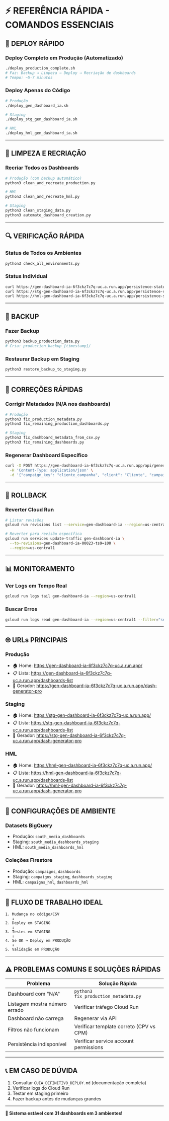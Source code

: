 # ⚡ REFERÊNCIA RÁPIDA - COMANDOS ESSENCIAIS

## 🚀 DEPLOY RÁPIDO

### Deploy Completo em Produção (Automatizado)
```bash
./deploy_production_complete.sh
# Faz: Backup → Limpeza → Deploy → Recriação de dashboards
# Tempo: ~5-7 minutos
```

### Deploy Apenas do Código
```bash
# Produção
./deploy_gen_dashboard_ia.sh

# Staging
./deploy_stg_gen_dashboard_ia.sh

# HML
./deploy_hml_gen_dashboard_ia.sh
```

---

## 🧹 LIMPEZA E RECRIAÇÃO

### Recriar Todos os Dashboards
```bash
# Produção (com backup automático)
python3 clean_and_recreate_production.py

# HML
python3 clean_and_recreate_hml.py

# Staging
python3 clean_staging_data.py
python3 automate_dashboard_creation.py
```

---

## 🔍 VERIFICAÇÃO RÁPIDA

### Status de Todos os Ambientes
```bash
python3 check_all_environments.py
```

### Status Individual
```bash
curl https://gen-dashboard-ia-6f3ckz7c7q-uc.a.run.app/persistence-status        # Produção
curl https://stg-gen-dashboard-ia-6f3ckz7c7q-uc.a.run.app/persistence-status    # Staging
curl https://hml-gen-dashboard-ia-6f3ckz7c7q-uc.a.run.app/persistence-status    # HML
```

---

## 💾 BACKUP

### Fazer Backup
```bash
python3 backup_production_data.py
# Cria: production_backup_[timestamp]/
```

### Restaurar Backup em Staging
```bash
python3 restore_backup_to_staging.py
```

---

## 🔧 CORREÇÕES RÁPIDAS

### Corrigir Metadados (N/A nos dashboards)
```bash
# Produção
python3 fix_production_metadata.py
python3 fix_remaining_production_dashboards.py

# Staging
python3 fix_dashboard_metadata_from_csv.py
python3 fix_remaining_dashboards.py
```

### Regenerar Dashboard Específico
```bash
curl -X POST https://gen-dashboard-ia-6f3ckz7c7q-uc.a.run.app/api/generate-dashboard \
  -H 'Content-Type: application/json' \
  -d '{"campaign_key": "cliente_campanha", "client": "Cliente", "campaign_name": "Campanha", "sheet_id": "ID", "channel": "canal", "kpi": "CPM"}'
```

---

## 🔄 ROLLBACK

### Reverter Cloud Run
```bash
# Listar revisões
gcloud run revisions list --service=gen-dashboard-ia --region=us-central1 --limit=10

# Reverter para revisão específica
gcloud run services update-traffic gen-dashboard-ia \
  --to-revisions=gen-dashboard-ia-00023-ts9=100 \
  --region=us-central1
```

---

## 📊 MONITORAMENTO

### Ver Logs em Tempo Real
```bash
gcloud run logs tail gen-dashboard-ia --region=us-central1
```

### Buscar Erros
```bash
gcloud run logs read gen-dashboard-ia --region=us-central1 --filter="severity=ERROR" --limit=50
```

---

## 🌐 URLs PRINCIPAIS

### Produção
- 🏠 Home: https://gen-dashboard-ia-6f3ckz7c7q-uc.a.run.app/
- 📋 Lista: https://gen-dashboard-ia-6f3ckz7c7q-uc.a.run.app/dashboards-list
- 🎯 Gerador: https://gen-dashboard-ia-6f3ckz7c7q-uc.a.run.app/dash-generator-pro

### Staging
- 🏠 Home: https://stg-gen-dashboard-ia-6f3ckz7c7q-uc.a.run.app/
- 📋 Lista: https://stg-gen-dashboard-ia-6f3ckz7c7q-uc.a.run.app/dashboards-list
- 🎯 Gerador: https://stg-gen-dashboard-ia-6f3ckz7c7q-uc.a.run.app/dash-generator-pro

### HML
- 🏠 Home: https://hml-gen-dashboard-ia-6f3ckz7c7q-uc.a.run.app/
- 📋 Lista: https://hml-gen-dashboard-ia-6f3ckz7c7q-uc.a.run.app/dashboards-list
- 🎯 Gerador: https://hml-gen-dashboard-ia-6f3ckz7c7q-uc.a.run.app/dash-generator-pro

---

## 📂 CONFIGURAÇÕES DE AMBIENTE

### Datasets BigQuery
- Produção: `south_media_dashboards`
- Staging: `south_media_dashboards_staging`
- HML: `south_media_dashboards_hml`

### Coleções Firestore
- Produção: `campaigns`, `dashboards`
- Staging: `campaigns_staging`, `dashboards_staging`
- HML: `campaigns_hml`, `dashboards_hml`

---

## 🎯 FLUXO DE TRABALHO IDEAL

```
1. Mudança no código/CSV
   ↓
2. Deploy em STAGING
   ↓
3. Testes em STAGING
   ↓
4. Se OK → Deploy em PRODUÇÃO
   ↓
5. Validação em PRODUÇÃO
```

---

## ⚠️ PROBLEMAS COMUNS E SOLUÇÕES RÁPIDAS

| Problema | Solução Rápida |
|----------|---------------|
| Dashboard com "N/A" | `python3 fix_production_metadata.py` |
| Listagem mostra número errado | Verificar tráfego Cloud Run |
| Dashboard não carrega | Regenerar via API |
| Filtros não funcionam | Verificar template correto (CPV vs CPM) |
| Persistência indisponível | Verificar service account permissions |

---

## 📞 EM CASO DE DÚVIDA

1. Consultar `GUIA_DEFINITIVO_DEPLOY.md` (documentação completa)
2. Verificar logs do Cloud Run
3. Testar em staging primeiro
4. Fazer backup antes de mudanças grandes

---

**🎉 Sistema estável com 31 dashboards em 3 ambientes!**

